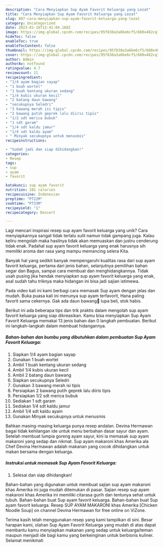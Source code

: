 ```yaml
---
description: "Cara Menyiapkan Sup Ayam Favorit Keluarga yang Lezat"
title: "Cara Menyiapkan Sup Ayam Favorit Keluarga yang Lezat"
slug: 807-cara-menyiapkan-sup-ayam-favorit-keluarga-yang-lezat
category: Uncategorized
date: 2023-01-16T12:41:04.168Z
image: https://img-global.cpcdn.com/recipes/95f838a3a6be6cf5/680x482cq70/sup-ayam-favorit-keluarga-foto-resep-utama.jpg
hideToc: false
enableToc: true
enableTocContent: false
thumbnail: https://img-global.cpcdn.com/recipes/95f838a3a6be6cf5/680x482cq70/sup-ayam-favorit-keluarga-foto-resep-utama.jpg
cover: https://img-global.cpcdn.com/recipes/95f838a3a6be6cf5/680x482cq70/sup-ayam-favorit-keluarga-foto-resep-utama.jpg
author: Admin
authorAv: notfound
ratingvalue: 4.7
reviewcount: 21
recipeingredient:
- "1/4 ayam bagian sayap"
- "1 buah wortel"
- "1 buah kentang ukuran sedang"
- "1/4 kubis ukuran kecil"
- "2 batang daun bawang"
- "secukupnya Seledri"
- "3 bawang merah isi tipis"
- "2 bawang putih geprek lalu diiris tipis"
- "1/2 sdt merica bubuk"
- "1 sdt garam"
- "1/4 sdt kaldu jamur"
- "1/4 sdt kaldu ayam"
- " Minyak secukupnya untuk menusmis"
recipeinstructions:

- "Sudah jadi dan siap dihidangkan!"
categories:
- Resep
tags:
- sup
- ayam
- favorit

katakunci: sup ayam favorit 
nutrition: 281 calories
recipecuisine: Indonesian
preptime: "PT22M"
cooktime: "PT33M"
recipeyield: "1"
recipecategory: Dessert

---
```





Lagi mencari inspirasi resep sup ayam favorit keluarga yang unik? Cara menyiapkannya sangat tidak terlalu sulit namun tidak gampang juga. Kalau keliru mengolah maka hasilnya tidak akan memuaskan dan justru cenderung tidak enak. Padahal sup ayam favorit keluarga yang enak harusnya sih memiliki aroma dan rasa yang mampu memancing selera Kita.





Banyak hal yang sedikit banyak mempengaruhi kualitas rasa dari sup ayam favorit keluarga, pertama dari jenis bahan, selanjutnya pemilihan bahan segar dan Bagus, sampai cara membuat dan menghidangkannya. Tidak usah pusing jika hendak menyiapkan sup ayam favorit keluarga yang enak,      asal sudah tahu triknya maka hidangan ini bisa jadi sajian istimewa.














Pada video kali ini kami berbagi cara memasak Sup ayam dengan jelas dan mudah. Buka puasa kali ini menunya sup ayam terfavorit, Hana paling favorit sama cekernya. Gak ada daun bawang🫣 lupa beli, stok habis.






Berikut ini ada beberapa tips dan trik praktis dalam mengolah sup ayam favorit keluarga yang siap dikreasikan. Kamu bisa menyiapkan Sup Ayam Favorit Keluarga memakai 13 jenis bahan dan 0 langkah pembuatan. Berikut ini langkah-langkah dalam membuat hidangannya.

<!--inarticleads1-->

##### Bahan-bahan dan bumbu yang dibutuhkan dalam pembuatan Sup Ayam Favorit Keluarga:

1. Siapkan 1/4 ayam bagian sayap
1. Gunakan 1 buah wortel
1. Ambil 1 buah kentang ukuran sedang
1. Ambil 1/4 kubis ukuran kecil
1. Ambil 2 batang daun bawang
1. Siapkan secukupnya Seledri
1. Gunakan 3 bawang merah isi tipis
1. Persiapkan 2 bawang putih geprek lalu diiris tipis
1. Persiapkan 1/2 sdt merica bubuk
1. Sediakan 1 sdt garam
1. Sediakan 1/4 sdt kaldu jamur
1. Ambil 1/4 sdt kaldu ayam
1. Gunakan  Minyak secukupnya untuk menusmis


Bahkan masing-masing keluarga punya resep andalan. Devina Hermawan bagai tidak kehilangan ide untuk menu berbahan dasar sayur dan ayam. Setelah membuat lumpia goreng ayam sayur, kini ia memasak sup ayam makaroni yang sedap dan nikmat. Sup ayam makaroni khas Amerika ala Chef Devina Hermawan adalah makanan yang cocok dihidangkan untuk makan bersama dengan keluarga. 

<!--inarticleads2-->

##### Instruksi untuk memasak Sup Ayam Favorit Keluarga:


1. Selesai dan siap dihidangkan!

Bahan-bahan yang digunakan untuk membuat sajian sup ayam makaroni khas Amerika ini juga mudah ditemukan di pasar. Sajian resep sup ayam makaroni khas Amerika ini memiliki citarasa gurih dan tentunya sehat untuk tubuh. Bahan-bahan buat Sup ayam favorit keluarga. Bahan-bahan buat Sup ayam favorit keluarga. Resep SUP AYAM MAKARONI khas Amerika [Chicken Noodle Soup] on channel Devina Hermawan for free online on ViZone. 

Terima kasih telah menggunakan resep yang kami tampilkan di sini. Besar harapan kami, olahan Sup Ayam Favorit Keluarga yang mudah di atas dapat membantu kamu menyiapkan makanan yang sedap untuk keluarga/teman maupun menjadi ide bagi kamu yang berkeinginan untuk berbisnis kuliner. Selamat menikmati
